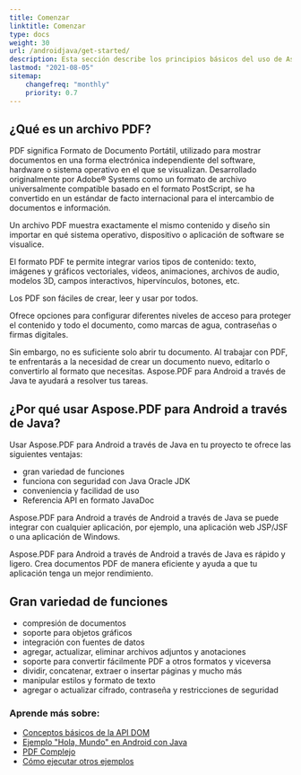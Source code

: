 ```yaml
---
title: Comenzar
linktitle: Comenzar
type: docs
weight: 30
url: /androidjava/get-started/
description: Esta sección describe los principios básicos del uso de Aspose.PDF para Android a través de Java. También demuestra ejemplos simples y complejos para crear un documento PDF
lastmod: "2021-08-05"   
sitemap: 
    changefreq: "monthly"
    priority: 0.7
---
```


## ¿Qué es un archivo PDF?

PDF significa Formato de Documento Portátil, utilizado para mostrar documentos en una forma electrónica independiente del software, hardware o sistema operativo en el que se visualizan. Desarrollado originalmente por Adobe® Systems como un formato de archivo universalmente compatible basado en el formato PostScript, se ha convertido en un estándar de facto internacional para el intercambio de documentos e información.

Un archivo PDF muestra exactamente el mismo contenido y diseño sin importar en qué sistema operativo, dispositivo o aplicación de software se visualice.

El formato PDF te permite integrar varios tipos de contenido: texto, imágenes y gráficos vectoriales, videos, animaciones, archivos de audio, modelos 3D, campos interactivos, hipervínculos, botones, etc.

Los PDF son fáciles de crear, leer y usar por todos.

Ofrece opciones para configurar diferentes niveles de acceso para proteger el contenido y todo el documento, como marcas de agua, contraseñas o firmas digitales.

Sin embargo, no es suficiente solo abrir tu documento. Al trabajar con PDF, te enfrentarás a la necesidad de crear un documento nuevo, editarlo o convertirlo al formato que necesitas. Aspose.PDF para Android a través de Java te ayudará a resolver tus tareas.

## ¿Por qué usar Aspose.PDF para Android a través de Java?

Usar Aspose.PDF para Android a través de Java en tu proyecto te ofrece las siguientes ventajas:

- gran variedad de funciones
- funciona con seguridad con Java Oracle JDK
- conveniencia y facilidad de uso
- Referencia API en formato JavaDoc

Aspose.PDF para Android a través de Android a través de Java se puede integrar con cualquier aplicación, por ejemplo, una aplicación web JSP/JSF o una aplicación de Windows.

Aspose.PDF para Android a través de Android a través de Java es rápido y ligero. Crea documentos PDF de manera eficiente y ayuda a que tu aplicación tenga un mejor rendimiento.

## Gran variedad de funciones

- compresión de documentos
- soporte para objetos gráficos
- integración con fuentes de datos
- agregar, actualizar, eliminar archivos adjuntos y anotaciones
- soporte para convertir fácilmente PDF a otros formatos y viceversa
- dividir, concatenar, extraer o insertar páginas y mucho más
- manipular estilos y formato de texto
- agregar o actualizar cifrado, contraseña y restricciones de seguridad

### Aprende más sobre:

- [Conceptos básicos de la API DOM](/pdf/androidjava/basics-of-dom-api/)
- [Ejemplo "Hola, Mundo" en Android con Java](/pdf/androidjava/hello-world-example/)
- [PDF Complejo](/pdf/androidjava/complex-pdf-example/)
- [Cómo ejecutar otros ejemplos](/pdf/androidjava/how-to-run-other-examples/)